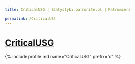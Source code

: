 ```yaml
---
title: CriticalUSG | Statystyki patronite.pl | Patromierz

permalink: /CriticalUSG
---
```


# [CriticalUSG](https://patronite.pl/CriticalUSG)

{% include profile.md name="CriticalUSG" prefix="c" %}
